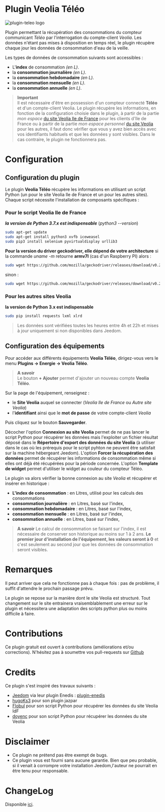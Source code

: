 # Plugin Veolia Téléo
![plugin-teleo logo](/assets/images/logo.png)

Plugin permettant la récupération des consommations du compteur communicant *Téléo* par l'interrogation du compte-client *Veolia*. Les données n'étant pas mises à disposition en temps réel, le plugin récupère chaque jour les données de consommation d'eau de la veille. 

Les types de données de consommation suivants sont accessibles :
- L'**index** de consommation *(en L)*.
- la **consommation journalière** *(en L)*.
- la **consommation hebdomadaire** *(en L)*.
- la **consommation mensuelle** *(en L)*.
- la **consommation annuelle** *(en L)*.

>**Important**      
> Il est nécessaire d'être en possession d'un compteur connecté **Téléo** et d'un compte-client Veolia. Le plugin récupère les informations, en fonction de la configuration choisie dans le plugin, à partir de la partie *mon espace* <a href="https://www.vedif.eau.veolia.fr/" target="_blank">du site Veolia Ile de France</a> pour les clients d'Ile de France ou à partir de la partie *mon espace personnel* <a href="https://www.service.eau.veolia.fr/" target="_blank">du site Veolia</a> pour les autres, il faut donc vérifier que vous y avez bien accès avec vos identifiants habituels et que les données y sont visibles. Dans le cas contraire, le plugin ne fonctionnera pas.

# Configuration

## Configuration du plugin

Le plugin **Veolia Téléo** récupère les informations en utilisant un script Python (un pour le site Veolia Ile de France et un pour les autres sites). Chaque script nécessite l'installation de composants spécifiques :

### Pour le script Veolia Ile de France
***la version de Python 3.7.x est indispensable*** (*python3 --version*)
```bash
sudo apt-get update
sudo apt-get install python3 xvfb iceweasel
sudo pip3 install selenium pyvirtualdisplay urllib3
```

**Pour la version du driver geckodriver, elle dépend de votre architecture**
si la commande *uname -m* retourne **armv7l** (cas d'un Raspberry PI) alors :
```bash
sudo wget https://github.com/mozilla/geckodriver/releases/download/v0.23.0/geckodriver-v0.23.0-arm7hf.tar.gz && sudo tar xzfz geckodriver-v0.23.0-arm7hf.tar.gz && sudo mv geckodriver /usr/local/bin && sudo rm geckodriver-v0.23.0-arm7hf.tar.gz
```
sinon :
```bash
sudo wget https://github.com/mozilla/geckodriver/releases/download/v0.26.0/geckodriver-v0.26.0-linux32.tar.gz && sudo tar xzfz geckodriver-v0.26.0-linux32.tar.gz && sudo mv geckodriver /usr/local/bin && sudo rm geckodriver-v0.26.0-linux32.tar.gz
```
### Pour les autres sites Veolia
**la version de Python 3.x est indispensable**
```bash
sudo pip install requests lxml xlrd
```

>Les données sont vérifiées toutes les heures entre 4h et 22h et mises à jour uniquement si non disponibles dans Jeedom.

## Configuration des équipements

Pour accéder aux différents équipements **Veolia Téléo**, dirigez-vous vers le menu **Plugins → Energie → Veolia Téléo**.

> **A savoir**    
> Le bouton **+ Ajouter** permet d'ajouter un nouveau compte **Veolia Téléo**.

Sur la page de l'équipement, renseignez :

- le **Site Veolia** auquel se connecter (*Veolia Ile de France* ou *Autre site Veolia*)
- l'**identifiant** ainsi que le **mot de passe** de votre compte-client *Veolia* 

Puis cliquez sur le bouton **Sauvegarder**.

Décocher l'option **Connexion au site Veolia** permet de ne pas lancer le script Python pour récupérer les données mais l'exploiter un fichier résultat déposé dans le **Répertoire d'export des données du site Veolia** (à utiliser dans le cas où les prérequis pour le script pyhton ne peuvent être satisfait sur la machine hébergeant Jeedom).
L'option **Forcer la récupération des données** permet de récupérer les informations de consommation même si elles ont déjà été récupérées pour la période concernée.
L'option **Template de widget** permet d'utiliser le widget au couleur du compteur Téléo.


Le plugin va alors vérifier la bonne connexion au site *Veolia* et récupérer et insérer en historique :
- **L'index de consommation** : en Litres, utilisé pour les calculs des consommations
- **consommation journalière** : en Litres, basé sur l'index,
- **consommation hebdomadaire** : en Litres, basé sur l'index,
- **consommation mensuelle** : en Litres, basé sur l'index,
- **consommation annuelle** : en Litres, basé sur l'index,

> **A savoir** 
> Le calcul de consommation se faisant sur l'index, il est nécessaire de conserver son historique au moins sur 1 à 2 ans. 
> **Le premier jour d'installation de l'équipement, les valeurs seront à 0** et c'est seulement au second jour que les données de consommation seront visibles.


# Remarques

Il peut arriver que cela ne fonctionne pas à chaque fois : pas de problème, il suffit d'attendre le prochain passage prévu.

Le plugin se repose sur la manière dont le site Veolia est structuré. Tout changement sur le site entrainera vraisemblablement une erreur sur le plugin et nécessitera une adaptation des scripts python plus ou moins difficile à faire.

# Contributions

Ce plugin gratuit est ouvert à contributions (améliorations et/ou corrections). N'hésitez pas à soumettre vos pull-requests sur <a href="https://github.com/Aegis940/plugin-teleo" target="_blank">Github</a>

# Credits

Ce plugin s'est inspiré des travaux suivants :

- [Jeedom](https://github.com/jeedom) via leur plugin Enedis :  [plugin-enedis](https://github.com/jeedom/plugin-enedis)
- [hugoKs3](https://github.com/hugoKs3/plugin-jazpar) pour son plugin jazpar
- [Flobul](https://github.com/Flobul/conso_veolia) pour son script Python pour récupérer les données du site Veolia IdF
- [doyenc](https://community.jeedom.com/t/plugin-veolia-eau-plugin-veolia-eau-narrive-pas-a-se-connecter/17839/38) pour son script Python pour récupérer les données du site Veolia
 

# Disclaimer
-   Ce plugin ne prétend pas être exempt de bugs.
-   Ce plugin vous est fourni sans aucune garantie. Bien que peu probable, si il venait à corrompre votre installation Jeedom,l'auteur ne pourrait en être tenu pour responsable.

# ChangeLog
Disponible [ici](./changelog.md).
